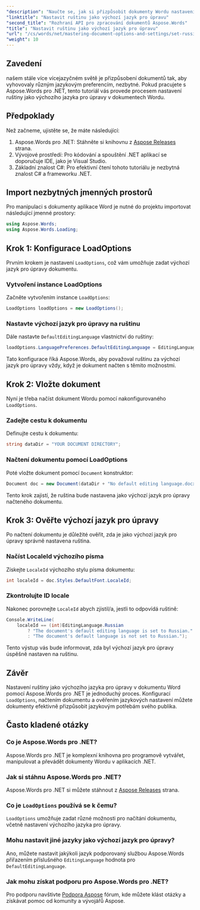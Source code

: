 ```yaml
---
"description": "Naučte se, jak si přizpůsobit dokumenty Wordu nastavením ruštiny jako výchozího jazyka pro úpravy pomocí Aspose.Words pro .NET. Tento podrobný návod."
"linktitle": "Nastavit ruštinu jako výchozí jazyk pro úpravu"
"second_title": "Rozhraní API pro zpracování dokumentů Aspose.Words"
"title": "Nastavit ruštinu jako výchozí jazyk pro úpravu"
"url": "/cs/words/net/mastering-document-options-and-settings/set-russian-as-default-edit-language/"
"weight": 10
---
```


## Zavedení

našem stále více vícejazyčném světě je přizpůsobení dokumentů tak, aby vyhovovaly různým jazykovým preferencím, nezbytné. Pokud pracujete s Aspose.Words pro .NET, tento tutoriál vás provede procesem nastavení ruštiny jako výchozího jazyka pro úpravy v dokumentech Wordu. 

## Předpoklady

Než začneme, ujistěte se, že máte následující:

1. Aspose.Words pro .NET: Stáhněte si knihovnu z [Aspose Releases](https://releases.aspose.com/words/net/) strana.
2. Vývojové prostředí: Pro kódování a spouštění .NET aplikací se doporučuje IDE, jako je Visual Studio.
3. Základní znalost C#: Pro efektivní čtení tohoto tutoriálu je nezbytná znalost C# a frameworku .NET.

## Import nezbytných jmenných prostorů

Pro manipulaci s dokumenty aplikace Word je nutné do projektu importovat následující jmenné prostory:

```csharp
using Aspose.Words;
using Aspose.Words.Loading;
```

## Krok 1: Konfigurace LoadOptions

Prvním krokem je nastavení `LoadOptions`, což vám umožňuje zadat výchozí jazyk pro úpravy dokumentu.

### Vytvoření instance LoadOptions

Začněte vytvořením instance `LoadOptions`:

```csharp
LoadOptions loadOptions = new LoadOptions();
```

### Nastavte výchozí jazyk pro úpravy na ruštinu

Dále nastavte `DefaultEditingLanguage` vlastnictví do ruštiny:

```csharp
loadOptions.LanguagePreferences.DefaultEditingLanguage = EditingLanguage.Russian;
```

Tato konfigurace říká Aspose.Words, aby považoval ruštinu za výchozí jazyk pro úpravy vždy, když je dokument načten s těmito možnostmi.

## Krok 2: Vložte dokument

Nyní je třeba načíst dokument Wordu pomocí nakonfigurovaného `LoadOptions`.

### Zadejte cestu k dokumentu

Definujte cestu k dokumentu:

```csharp
string dataDir = "YOUR DOCUMENT DIRECTORY";
```

### Načtení dokumentu pomocí LoadOptions

Poté vložte dokument pomocí `Document` konstruktor:

```csharp
Document doc = new Document(dataDir + "No default editing language.docx", loadOptions);
```

Tento krok zajistí, že ruština bude nastavena jako výchozí jazyk pro úpravy načteného dokumentu.

## Krok 3: Ověřte výchozí jazyk pro úpravy

Po načtení dokumentu je důležité ověřit, zda je jako výchozí jazyk pro úpravy správně nastavena ruština.

### Načíst LocaleId výchozího písma

Získejte `LocaleId` výchozího stylu písma dokumentu:

```csharp
int localeId = doc.Styles.DefaultFont.LocaleId;
```

### Zkontrolujte ID locale

Nakonec porovnejte `LocaleId` abych zjistil/a, jestli to odpovídá ruštině:

```csharp
Console.WriteLine(
    localeId == (int)EditingLanguage.Russian
        ? "The document's default editing language is set to Russian."
        : "The document's default language is not set to Russian.");
```

Tento výstup vás bude informovat, zda byl výchozí jazyk pro úpravy úspěšně nastaven na ruštinu.

## Závěr

Nastavení ruštiny jako výchozího jazyka pro úpravy v dokumentu Word pomocí Aspose.Words pro .NET je jednoduchý proces. Konfigurací `LoadOptions`, načtením dokumentu a ověřením jazykových nastavení můžete dokumenty efektivně přizpůsobit jazykovým potřebám svého publika.

## Často kladené otázky

### Co je Aspose.Words pro .NET?

Aspose.Words pro .NET je komplexní knihovna pro programově vytvářet, manipulovat a převádět dokumenty Wordu v aplikacích .NET.

### Jak si stáhnu Aspose.Words pro .NET?

Aspose.Words pro .NET si můžete stáhnout z [Aspose Releases](https://releases.aspose.com/words/net/) strana.

### Co je `LoadOptions` používá se k čemu?

`LoadOptions` umožňuje zadat různé možnosti pro načítání dokumentu, včetně nastavení výchozího jazyka pro úpravy.

### Mohu nastavit jiné jazyky jako výchozí jazyk pro úpravy?

Ano, můžete nastavit jakýkoli jazyk podporovaný službou Aspose.Words přiřazením příslušného `EditingLanguage` hodnota pro `DefaultEditingLanguage`.

### Jak mohu získat podporu pro Aspose.Words pro .NET?

Pro podporu navštivte [Podpora Aspose](https://forum.aspose.com/c/words/8) fórum, kde můžete klást otázky a získávat pomoc od komunity a vývojářů Aspose.